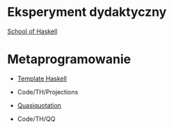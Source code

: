 # Eksperyment dydaktyczny

[School of Haskell](http://www.fpcomplete.com/school)

# Metaprogramowanie

* [Template Haskell](https://www.fpcomplete.com/user/marcin/template-haskell-101)  

* Code/TH/Projections

* [Quasiquotation](https://www.fpcomplete.com/user/marcin/quasiquotation-101)

* Code/TH/QQ
